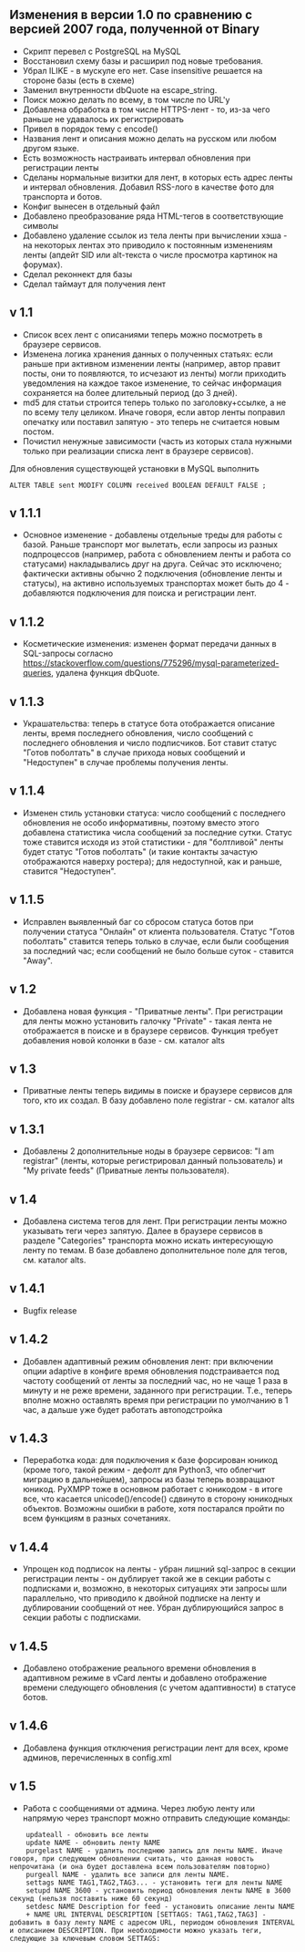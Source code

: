 ## Изменения в версии 1.0 по сравнению с версией 2007 года, полученной от Binary

* Скрипт перевел с PostgreSQL на MySQL
* Восстановил схему базы и расширил под новые требования.
* Убрал ILIKE - в мускуле его нет. Case insensitive решается на стороне базы (есть в схеме)
* Заменил внутренности dbQuote на escape_string.
* Поиск можно делать по всему, в том числе по URL'у
* Добавлена обработка в том числе HTTPS-лент - то, из-за чего раньше не удавалось их регистрировать
* Привел в порядок тему с encode()
* Названия лент и описания можно делать на русском или любом другом языке.
* Есть возможность настраивать интервал обновления при регистрации ленты
* Сделаны нормальные визитки для лент, в которых есть адрес ленты и интервал обновления. Добавил RSS-лого в качестве фото для транспорта и ботов.
* Конфиг вынесен в отдельный файл
* Добавлено преобразование ряда HTML-тегов в соответствующие символы
* Добавлено удаление ссылок из тела ленты при вычислении хэша - на некоторых лентах это приводило к постоянным изменениям ленты (апдейт SID или alt-текста о числе просмотра картинок на форумах).
* Сделал реконнект для базы
* Сделал таймаут для получения лент

## v 1.1

* Список всех лент с описаниями теперь можно посмотреть в браузере сервисов.
* Изменена логика хранения данных о полученных статьях: если раньше при активном изменении ленты (например, автор правит посты, они то появляются, то исчезают из ленты) могли приходить уведомления на каждое такое изменение, то сейчас информация сохраняется на более длительный период (до 3 дней).
* md5 для статьи строится теперь только по заголовку+ссылке, а не по всему телу целиком. Иначе говоря, если автор ленты поправил опечатку или поставил запятую - это теперь не считается новым постом.
* Почистил ненужные зависимости (часть из которых стала нужными только при реализации списка лент в браузере сервисов).

Для обновления существующей установки в MySQL выполнить
```
ALTER TABLE sent MODIFY COLUMN received BOOLEAN DEFAULT FALSE ;
```
## v 1.1.1

* Основное изменение - добавлены отдельные треды для работы с базой. Раньше транспорт мог вылетать, если запросы из разных подпроцессов (например, работа с обновлением ленты и работа со статусами) накладывались друг на друга. Сейчас это исключено; фактически активны обычно 2 подключения (обновление ленты и статусы), на активно используемых транспортах может быть до 4 - добавляются подключения для поиска и регистрации лент.

## v 1.1.2

* Косметические изменения: изменен формат передачи данных в SQL-запросы согласно https://stackoverflow.com/questions/775296/mysql-parameterized-queries, удалена функция dbQuote.

## v 1.1.3

* Украшательства: теперь в статусе бота отображается описание ленты, время последнего обновления, число сообщений с последнего обновления и число подписчиков. Бот ставит статус "Готов поболтать" в случае прихода новых сообщений и "Недоступен" в случае проблемы получения ленты.

## v 1.1.4

* Изменен стиль установки статуса: число сообщений с последнего обновления не особо информативны, поэтому вместо этого добавлена статистика числа сообщений за последние сутки. Статус тоже ставится исходя из этой статистики - для "болтливой" ленты будет статус "Готов поболтать" (и такие контакты зачастую отображаются наверху ростера); для недоступной, как и раньше, ставится "Недоступен".

## v 1.1.5

* Исправлен выявленный баг со сбросом статуса ботов при получении статуса "Онлайн" от клиента пользователя. Статус "Готов поболтать" ставится теперь только в случае, если были сообщения за последний час; если сообщений не было больше суток - ставится "Away".

## v 1.2

* Добавлена новая функция - "Приватные ленты". При регистрации для ленты можно установить галочку "Private" - такая лента не отображается в поиске и в браузере сервисов. Функция требует добавления новой колонки в базе - см. каталог alts

## v 1.3

* Приватные ленты теперь видимы в поиске и браузере сервисов для того, кто их создал. В базу добавлено поле registrar - см. каталог alts

## v 1.3.1

* Добавлены 2 дополнительные ноды в браузере сервисов: "I am registrar" (ленты, которые регистрировал данный пользователь) и "My private feeds" (Приватные ленты пользователя).

## v 1.4

* Добавлена система тегов для лент. При регистрации ленты можно указывать теги через запятую. Далее в браузере сервисов в разделе "Categories" транспорта можно искать интересующую ленту по темам. В базе добавлено дополнительное поле для тегов, см. каталог alts.

## v 1.4.1

* Bugfix release

## v 1.4.2

* Добавлен адаптивный режим обновления лент: при включении опции adaptive в конфиге время обновления подстраивается под частоту сообщений от ленты за последний час, но не чаще 1 раза в минуту и не реже времени, заданного при регистрации. Т.е., теперь вполне можно оставлять время при регистрации по умолчанию в 1 час, а дальше уже будет работать автоподстройка

## v 1.4.3

* Переработка кода: для подключения к базе форсирован юникод (кроме того, такой режим - дефолт для Python3, что облегчит миграцию в дальнейшем), запросы из базы теперь возвращают юникод. PyXMPP тоже в основном работает с юникодом - в итоге все, что касается unicode()/encode() сдвинуто в сторону юникодных объектов. Возможны ошибки в работе, хотя постарался пройти по всем функциям в разных сочетаниях.

## v 1.4.4

* Упрощен код подписок на ленты - убран лишний sql-запрос в секции регистрации ленты - он дублирует такой же в секции работы с подписками и, возможно, в некоторых ситуациях эти запросы шли параллельно, что приводило к двойной подписке на ленту и дублировании сообщений от нее. Убран дублирующийся запрос в секции работы с подписками.

## v 1.4.5

* Добавлено отображение реального времени обновления в адаптивном режиме в vCard ленты и добавлено отображение времени следующего обновления (с учетом адаптивности) в статусе ботов.

## v 1.4.6

* Добавлена функция отключения регистрации лент для всех, кроме админов, перечисленных в config.xml

## v 1.5

* Работа с сообщениями от админа. Через любую ленту или напрямую через транспорт можно отправить следующие команды:
```
    updateall - обновить все ленты
    update NAME - обновить ленту NAME
    purgelast NAME - удалить последнюю запись для ленты NAME. Иначе говоря, при следующем обновлении считать, что данная новость непрочитана (и она будет доставлена всем пользователям повторно)
    purgeall NAME - удалить все записи для ленты NAME.
    settags NAME TAG1,TAG2,TAG3... - установить теги для ленты NAME
    setupd NAME 3600 - установить период обновления ленты NAME в 3600 секунд (нельзя поставить ниже 60 секунд)
    setdesc NAME Description for feed - установить описание ленты NAME
    + NAME URL INTERVAL DESCRIPTION [SETTAGS: TAG1,TAG2,TAG3] - добавить в базу ленту NAME с адресом URL, периодом обновления INTERVAL и описанием DESCRIPTION. При необходимости можно указать теги, следующие за ключевым словом SETTAGS:
```
